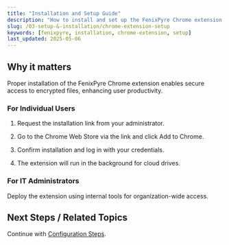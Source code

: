 ```yaml
---
title: "Installation and Setup Guide"
description: "How to install and set up the FenixPyre Chrome extension for individual users and IT administrators."
slug: /03-setup-&-installation/chrome-extension-setup
keywords: [fenixpyre, installation, chrome-extension, setup]
last_updated: 2025-05-06
---
```


## Why it matters
Proper installation of the FenixPyre Chrome extension enables secure access to encrypted files, enhancing user productivity.

### For Individual Users
1. Request the installation link from your administrator.
2. Go to the Chrome Web Store via the link and click Add to Chrome.
   
   <!-- IMG: ./media/03-setup-&-installation/chrome-extension.png | Alt: Chrome extension page -->
3. Confirm installation and log in with your credentials.
   
   <!-- IMG: ./media/03-setup-&-installation/login-extension.png | Alt: Extension login interface -->
4. The extension will run in the background for cloud drives.

### For IT Administrators
Deploy the extension using internal tools for organization-wide access.

## Next Steps / Related Topics  
Continue with [Configuration Steps](/03-setup-&-installation/configure-sso.md).